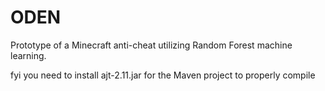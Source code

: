 # ODEN
Prototype of a Minecraft anti-cheat utilizing Random Forest machine learning.

fyi you need to install ajt-2.11.jar for the Maven project to properly compile
